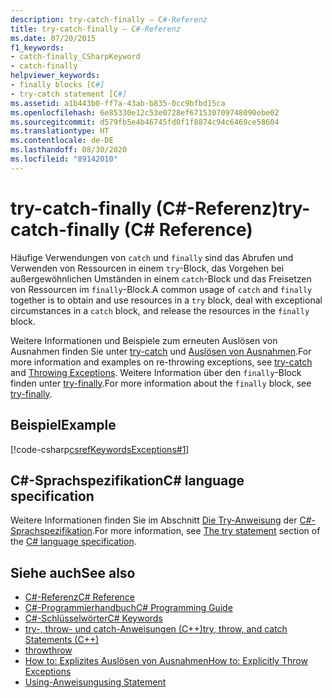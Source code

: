 ```yaml
---
description: try-catch-finally – C#-Referenz
title: try-catch-finally – C#-Referenz
ms.date: 07/20/2015
f1_keywords:
- catch-finally_CSharpKeyword
- catch-finally
helpviewer_keywords:
- finally blocks [C#]
- try-catch statement [C#]
ms.assetid: a1b443b0-ff7a-43ab-b835-0cc9bfbd15ca
ms.openlocfilehash: 6e85330e12c53e0728ef671530709748090ebe02
ms.sourcegitcommit: d579fb5e4b46745fd0f1f8874c94c6469ce58604
ms.translationtype: HT
ms.contentlocale: de-DE
ms.lasthandoff: 08/30/2020
ms.locfileid: "89142010"
---
```

# <a name="try-catch-finally-c-reference"></a><span data-ttu-id="d929e-103">try-catch-finally (C#-Referenz)</span><span class="sxs-lookup"><span data-stu-id="d929e-103">try-catch-finally (C# Reference)</span></span>

<span data-ttu-id="d929e-104">Häufige Verwendungen von `catch` und `finally` sind das Abrufen und Verwenden von Ressourcen in einem `try`-Block, das Vorgehen bei außergewöhnlichen Umständen in einem `catch`-Block und das Freisetzen von Ressourcen im `finally`-Block.</span><span class="sxs-lookup"><span data-stu-id="d929e-104">A common usage of `catch` and `finally` together is to obtain and use resources in a `try` block, deal with exceptional circumstances in a `catch` block, and release the resources in the `finally` block.</span></span>

 <span data-ttu-id="d929e-105">Weitere Informationen und Beispiele zum erneuten Auslösen von Ausnahmen finden Sie unter [try-catch](try-catch.md) und [Auslösen von Ausnahmen](../../../standard/exceptions/index.md).</span><span class="sxs-lookup"><span data-stu-id="d929e-105">For more information and examples on re-throwing exceptions, see [try-catch](try-catch.md) and [Throwing Exceptions](../../../standard/exceptions/index.md).</span></span> <span data-ttu-id="d929e-106">Weitere Information über den `finally`-Block finden unter [try-finally](try-finally.md).</span><span class="sxs-lookup"><span data-stu-id="d929e-106">For more information about the `finally` block, see [try-finally](try-finally.md).</span></span>

## <a name="example"></a><span data-ttu-id="d929e-107">Beispiel</span><span class="sxs-lookup"><span data-stu-id="d929e-107">Example</span></span>

[!code-csharp[csrefKeywordsExceptions#1](~/samples/snippets/csharp/VS_Snippets_VBCSharp/csrefKeywordsExceptions/CS/csrefKeywordsExceptions.cs#1)]  

## <a name="c-language-specification"></a><span data-ttu-id="d929e-108">C#-Sprachspezifikation</span><span class="sxs-lookup"><span data-stu-id="d929e-108">C# language specification</span></span>

<span data-ttu-id="d929e-109">Weitere Informationen finden Sie im Abschnitt [Die Try-Anweisung](~/_csharplang/spec/statements.md#the-try-statement) der [C#-Sprachspezifikation](~/_csharplang/spec/introduction.md).</span><span class="sxs-lookup"><span data-stu-id="d929e-109">For more information, see [The try statement](~/_csharplang/spec/statements.md#the-try-statement) section of the [C# language specification](~/_csharplang/spec/introduction.md).</span></span>

## <a name="see-also"></a><span data-ttu-id="d929e-110">Siehe auch</span><span class="sxs-lookup"><span data-stu-id="d929e-110">See also</span></span>

- [<span data-ttu-id="d929e-111">C#-Referenz</span><span class="sxs-lookup"><span data-stu-id="d929e-111">C# Reference</span></span>](../index.md)
- [<span data-ttu-id="d929e-112">C#-Programmierhandbuch</span><span class="sxs-lookup"><span data-stu-id="d929e-112">C# Programming Guide</span></span>](../../programming-guide/index.md)
- [<span data-ttu-id="d929e-113">C#-Schlüsselwörter</span><span class="sxs-lookup"><span data-stu-id="d929e-113">C# Keywords</span></span>](index.md)
- [<span data-ttu-id="d929e-114">try-, throw- und catch-Anweisungen (C++)</span><span class="sxs-lookup"><span data-stu-id="d929e-114">try, throw, and catch Statements (C++)</span></span>](/cpp/cpp/try-throw-and-catch-statements-cpp)
- [<span data-ttu-id="d929e-115">throw</span><span class="sxs-lookup"><span data-stu-id="d929e-115">throw</span></span>](throw.md)
- [<span data-ttu-id="d929e-116">How to: Explizites Auslösen von Ausnahmen</span><span class="sxs-lookup"><span data-stu-id="d929e-116">How to: Explicitly Throw Exceptions</span></span>](../../../standard/exceptions/how-to-explicitly-throw-exceptions.md)
- [<span data-ttu-id="d929e-117">Using-Anweisung</span><span class="sxs-lookup"><span data-stu-id="d929e-117">using Statement</span></span>](using-statement.md)
